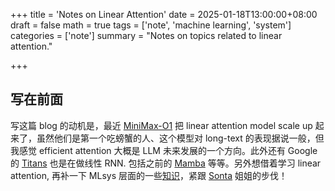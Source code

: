 +++
title = 'Notes on Linear Attention'
date = 2025-01-18T13:00:00+08:00
draft = false
math = true
tags = ['note', 'machine learning', 'system']
categories = ['note']
summary = "Notes on topics related to linear attention."

+++

## 写在前面

写这篇 blog 的动机是，最近 [MiniMax-O1](https://arxiv.org/abs/2501.08313) 把 linear attention model scale up 起来了，虽然他们是第一个吃螃蟹的人、这个模型对 long-text 的表现据说一般，但我感觉 efficient attention 大概是 LLM 未来发展的一个方向。此外还有 Google 的 [Titans](https://arxiv.org/abs/2501.00663) 也是在做线性 RNN. 包括之前的 [Mamba](https://arxiv.org/abs/2312.00752) 等等。另外想借着学习 linear attention, 再补一下 MLsys 层面的一些[知识](https://github.com/fla-org/flash-linear-attention)，紧跟 [Sonta](https://sustcsonglin.github.io/) 姐姐的步伐！

